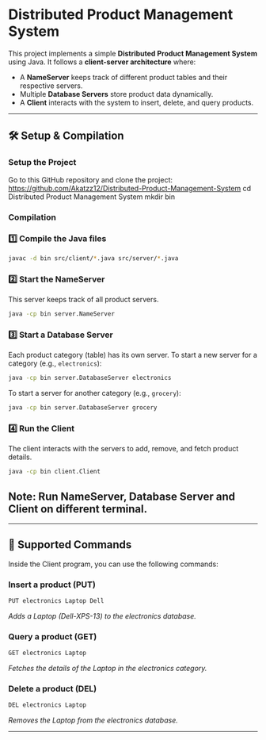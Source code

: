 # Distributed Product Management System

This project implements a simple **Distributed Product Management System** using Java. It follows a **client-server architecture** where:
- A **NameServer** keeps track of different product tables and their respective servers.
- Multiple **Database Servers** store product data dynamically.
- A **Client** interacts with the system to insert, delete, and query products.

---

## 🛠 Setup & Compilation

### Setup the Project
Go to this GitHub repository and clone the project: https://github.com/Akatzz12/Distributed-Product-Management-System
cd Distributed Product Management System
mkdir bin

### Compilation

### 1️⃣ Compile the Java files
```sh
javac -d bin src/client/*.java src/server/*.java
```

### 2️⃣ Start the NameServer  
This server keeps track of all product servers.
```sh
java -cp bin server.NameServer
```

### 3️⃣ Start a Database Server  
Each product category (table) has its own server. To start a new server for a category (e.g., `electronics`):
```sh
java -cp bin server.DatabaseServer electronics
```

To start a server for another category (e.g., `grocery`):
```sh
java -cp bin server.DatabaseServer grocery
```

### 4️⃣ Run the Client  
The client interacts with the servers to add, remove, and fetch product details.
```sh
java -cp bin client.Client
```

## Note: Run NameServer, Database Server and Client on different terminal.
---

## 📝 Supported Commands

Inside the Client program, you can use the following commands:

### Insert a product (PUT)
```sh
PUT electronics Laptop Dell
```
*Adds a Laptop (Dell-XPS-13) to the electronics database.*

### Query a product (GET)
```sh
GET electronics Laptop
```
*Fetches the details of the Laptop in the electronics category.*

### Delete a product (DEL)
```sh
DEL electronics Laptop
```
*Removes the Laptop from the electronics database.*

---


